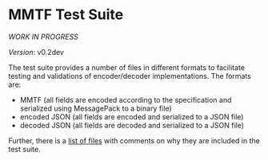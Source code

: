 
# MMTF Test Suite

*WORK IN PROGRESS*

*Version*: v0.2dev

The test suite provides a number of files in different formats to facilitate testing and validations of encoder/decoder implementations. The formats are:

* MMTF (all fields are encoded according to the specification and serialized using MessagePack to a binary file)
* encoded JSON (all fields are encoded and serialized to a JSON file)
* decoded JSON (all fields are decoded and serialized to a JSON file)

Further, there is a [list of files](file-list.json) with comments on why they are included in the test suite.
